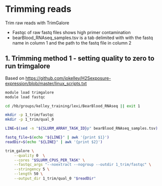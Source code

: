 # Trimming reads

Trim raw reads with TrimGalore
- Fastqc of raw fastq files shows high primer contamination
- bearBlood_RNAseq_samples.tsv is a tab delimited with with the fastq name in column 1 and the path to the fastq file in column 2

## 1. Trimming method 1 - setting quality to zero to run trimgalore

Based on https://github.com/jokelley/H2Sexposure-expression/blob/master/linux_scripts.txt

```bash
module load trimgalore
module load fastqc

cd /hb/groups/kelley_training/lexi/BearBlood_RNAseq || exit 1

mkdir -p 1_trim/fastqc
mkdir -p 1_trim/qual_0

LINE=$(sed -n "${SLURM_ARRAY_TASK_ID}p" bearBlood_RNAseq_samples.tsv)

fastq_file=$(echo "${LINE}" | awk '{print $1}')
readDir=$(echo "${LINE}" | awk '{print $2}')

trim_galore \
    --quality 0  \
    --cores "$SLURM_CPUS_PER_TASK" \
    --fastqc_args "--noextract --nogroup --outdir 1_trim/fastqc" \
    --stringency 5 \
    --length 50 \
    --output_dir 1_trim/qual_0 "$readDir"
```
